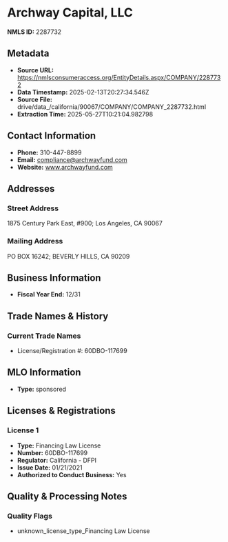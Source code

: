 # Archway Capital, LLC

**NMLS ID:** 2287732

## Metadata
- **Source URL:** https://nmlsconsumeraccess.org/EntityDetails.aspx/COMPANY/2287732
- **Data Timestamp:** 2025-02-13T20:27:34.546Z
- **Source File:** drive/data_/california/90067/COMPANY/COMPANY_2287732.html
- **Extraction Time:** 2025-05-27T10:21:04.982798

## Contact Information
- **Phone:** 310-447-8899
- **Email:** compliance@archwayfund.com
- **Website:** www.archwayfund.com

## Addresses
### Street Address
1875 Century Park East, #900; Los Angeles, CA 90067

### Mailing Address
PO BOX 16242; BEVERLY HILLS, CA 90209

## Business Information
- **Fiscal Year End:** 12/31

## Trade Names & History
### Current Trade Names
- License/Registration #: 60DBO-117699

## MLO Information
- **Type:** sponsored

## Licenses & Registrations

### License 1
- **Type:** Financing Law License
- **Number:** 60DBO-117699
- **Regulator:** California - DFPI
- **Issue Date:** 01/21/2021
- **Authorized to Conduct Business:** Yes

## Quality & Processing Notes
### Quality Flags
- unknown_license_type_Financing Law License
